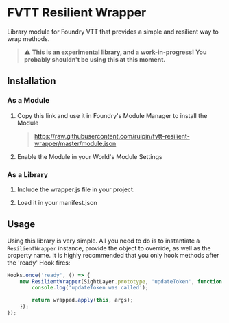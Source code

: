 # FVTT Resilient Wrapper
Library module for Foundry VTT that provides a simple and resilient way to wrap methods.

> :warning: **This is an experimental library, and a work-in-progress! You probably shouldn't be using this at this moment.**


## Installation

### As a Module
1. Copy this link and use it in Foundry's Module Manager to install the Module

    > https://raw.githubusercontent.com/ruipin/fvtt-resilient-wrapper/master/module.json

2. Enable the Module in your World's Module Settings

### As a Library
1. Include the wrapper.js file in your project.

2. Load it in your manifest.json


## Usage

Using this library is very simple. All you need to do is to instantiate a `ResilientWrapper` instance, provide the object to override, as well as the property name.
It is highly recommended that you only hook methods after the 'ready' Hook fires:

```javascript
Hooks.once('ready', () => {
	new ResilientWrapper(SightLayer.prototype, 'updateToken', function (wrapped, ...args) {
		console.log('updateToken was called');

		return wrapped.apply(this, args);
	});
});
```